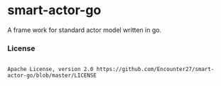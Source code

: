 # smart-actor-go
A frame work for standard actor model written in go. 

### License
``````

Apache License, version 2.0 https://github.com/Encounter27/smart-actor-go/blob/master/LICENSE
